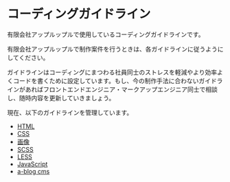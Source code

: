 # コーディングガイドライン
有限会社アップルップルで使用しているコーディングガイドラインです。

有限会社アップルップルで制作案件を行うときは、各ガイドラインに従うようにしてください。

ガイドラインはコーディングにまつわる社員同士のストレスを軽減やより効率よくコードを書くために設定しています。もし、今の制作手法に合わないガイドラインがあればフロントエンドエンジニア・マークアップエンジニア同士で相談し、随時内容を更新していきましょう。

現在、以下のガイドラインを管理しています。

- [HTML](https://github.com/appleple/guideline/blob/master/html.md)
- [CSS](https://github.com/appleple/guideline/blob/master/css.md)
- [画像](https://github.com/appleple/guideline/blob/master/image.md)
- [SCSS](https://github.com/appleple/guideline/blob/master/scss.md)
- [LESS](https://github.com/appleple/guideline/blob/master/less.md)
- [JavaScript](https://github.com/appleple/guideline/blob/master/javascript.md)
- [a-blog cms](https://github.com/appleple/guideline/blob/master/ablogcms.md)
